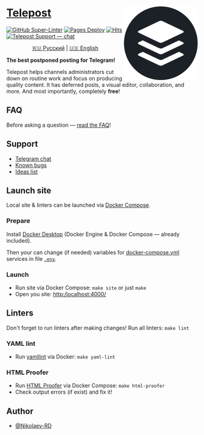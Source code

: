 # <a href="https://telepost.me/">Telepost</a> <img src="images/telepost_icon-194x194.png" alt="Telepost logo" align="right" />

[![GitHub Super-Linter](https://github.com/Telepost-me/telepost-me.github.io/workflows/Linters/badge.svg)](https://github.com/marketplace/actions/super-linter)
[![Pages Deploy](https://github.com/Telepost-me/telepost-me.github.io/actions/workflows/pages/pages-build-deployment/badge.svg?event=deployment_status)](https://github.com/Telepost-me/telepost-me.github.io/actions/workflows/pages/pages-build-deployment)
[![Hits](https://hits.seeyoufarm.com/api/count/incr/badge.svg?url=https%3A%2F%2Fgithub.com%2FTelepost-me%2Ftelepost-me.github.io&count_bg=%2379C83D&title_bg=%23555555&icon=telegram.svg&icon_color=%23F5F5F5&title=hits&edge_flat=false)](https://hits.seeyoufarm.com)
[![Telepost Support — chat](https://shields.io/badge/Telepost-Чат-green?logo=telegram&style=social)](https://t.me/joinchat/Ypg01CdfpW5jNWFi)

<p align="center">
   <a href="README.md">🇷🇺 Русский</a> | <a href="README.en.md">🇺🇸 English</a>
</p>

**The best postponed posting for Telegram!**

Telepost helps channels administrators cut down on routine work and focus on producing quality content. It has deferred posts, a visual editor, collaboration, and more. And most importantly, completely **free**!

## FAQ

Before asking a question — [read the FAQ](https://telepost-me.github.io/faq)!

## Support

- [Telegram chat](https://t.me/joinchat/Ypg01CdfpW5jNWFi)
- [Known bugs](https://github.com/Telepost-me/support/issues?q=is%3Aissue+is%3Aopen+label%3Abug)
- [Ideas list](https://github.com/Telepost-me/support/issues?q=is%3Aissue+is%3Aopen+label%3Aidea)

## Launch site

Local site & linters can be launched via [Docker Compose](https://docs.docker.com/compose/).

### Prepare

Install [Docker Desktop](https://docs.docker.com/desktop/) (Docker Engine & Docker Compose — already included).

Then your can change (if needed) variables for [docker-compose.yml](./docker-compose.yml) services in file [`.env`](./.env).

### Launch

- Run site via Docker Compose: `make site` or just `make`
- Open you site: <http:/localhost:4000/>

## Linters

Don't forget to run linters after making changes! Run all linters: `make lint`

### YAML lint

- Run [yamllint](https://yamllint.readthedocs.io/en/stable/) via Docker: `make yaml-lint`

### HTML Proofer

- Run [HTML Proofer](https://github.com/gjtorikian/html-proofer) via Docker Compose: `make html-proofer`
- Check output errors (if exist) and fix it!

## Author

- [@Nikolaev-RD](https://github.com/nikolaev-rd)
